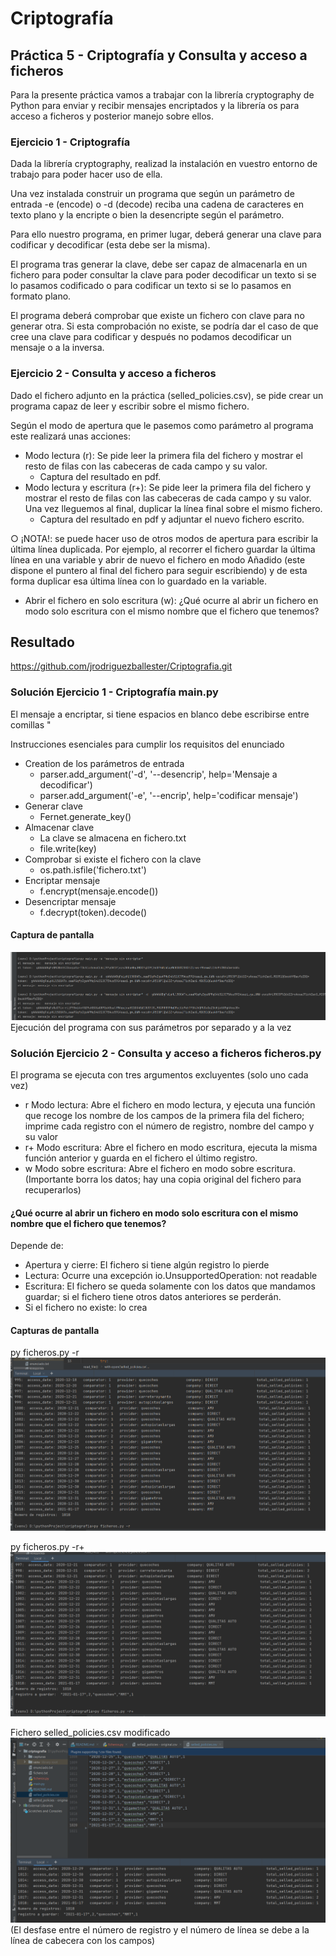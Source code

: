 # Criptografía

## Práctica 5 - Criptografía y Consulta y acceso a ficheros

Para la presente práctica vamos a trabajar con la librería cryptography de Python para
enviar y recibir mensajes encriptados y la librería os para acceso a ficheros y posterior
manejo sobre ellos.

### Ejercicio 1 - Criptografía

Dada la librería cryptography, realizad la instalación en vuestro entorno de trabajo para
poder hacer uso de ella.

Una vez instalada construir un programa que según un parámetro de entrada -e (encode) o
-d (decode) reciba una cadena de caracteres en texto plano y la encripte o bien la
desencripte según el parámetro.

Para ello nuestro programa, en primer lugar, deberá generar una clave para codificar y
decodificar (esta debe ser la misma).

El programa tras generar la clave, debe ser capaz de almacenarla en un fichero para poder
consultar la clave para poder decodificar un texto si se lo pasamos codificado o para
codificar un texto si se lo pasamos en formato plano.

El programa deberá comprobar que existe un fichero con clave para no generar otra. Si esta
comprobación no existe, se podría dar el caso de que cree una clave para codificar y
después no podamos decodificar un mensaje o a la inversa.

### Ejercicio 2 - Consulta y acceso a ficheros

Dado el fichero adjunto en la práctica (selled_policies.csv), se pide crear un programa capaz de leer y escribir
sobre el mismo fichero.

Según el modo de apertura que le pasemos como parámetro al programa este realizará
unas acciones:

- Modo lectura (r): Se pide leer la primera fila del fichero y mostrar el resto de filas con
las cabeceras de cada campo y su valor.
  - Captura del resultado en pdf.
- Modo lectura y escritura (r+): Se pide leer la primera fila del fichero y mostrar el resto
de filas con las cabeceras de cada campo y su valor. Una vez lleguemos al final,
duplicar la línea final sobre el mismo fichero.
  - Captura del resultado en pdf y adjuntar el nuevo fichero escrito.

○ ¡NOTA!: se puede hacer uso de otros modos de apertura para escribir la
última línea duplicada. Por ejemplo, al recorrer el fichero guardar la última
línea en una variable y abrir de nuevo el fichero en modo Añadido (este
dispone el puntero al final del fichero para seguir escribiendo) y de esta forma
duplicar esa última línea con lo guardado en la variable.

- Abrir el fichero en solo escritura (w): ¿Qué ocurre al abrir un fichero en modo solo
escritura con el mismo nombre que el fichero que tenemos?

## Resultado

<https://github.com/jrodriguezballester/Criptografia.git>

### Solución Ejercicio 1 - Criptografía main.py

El mensaje a encriptar, si tiene espacios en blanco debe escribirse entre comillas "

Instrucciones esenciales para cumplir los requisitos del enunciado

- Creation de los parámetros de entrada
  - parser.add_argument('-d', '--desencrip', help='Mensaje a decodificar')
  - parser.add_argument('-e', '--encrip', help='codificar mensaje')
- Generar clave
  - Fernet.generate_key()
- Almacenar clave
  - La clave se almacena en fichero.txt
  - file.write(key)
- Comprobar si existe el fichero con la clave
  - os.path.isfile('fichero.txt')
- Encriptar mensaje
  - f.encrypt(mensaje.encode())
- Desencriptar mensaje
  - f.decrypt(token).decode()

#### Captura de pantalla

![ejecución del programa](capturas/cap1.png)
Ejecución del programa con sus parámetros por separado y a la vez

### Solución Ejercicio 2 - Consulta y acceso a ficheros ficheros.py

El programa se ejecuta con tres argumentos excluyentes (solo uno cada vez)

- r Modo lectura: Abre el fichero en modo lectura, y ejecuta una función que recoge los nombre de los campos de la primera fila del fichero;
  imprime cada registro con el número de registro, nombre del campo y su valor
- r+ Modo escritura: Abre el fichero en modo escritura, ejecuta la misma función anterior y guarda en el fichero el último registro.
- w Modo sobre escritura: Abre el fichero en modo sobre escritura. (Importante borra los datos; hay una copia original del fichero para recuperarlos)

#### ¿Qué ocurre al abrir un fichero en modo solo escritura con el mismo nombre que el fichero que tenemos?

Depende de:

- Apertura y cierre: El fichero si tiene algún registro lo pierde
- Lectura: Ocurre una excepción io.UnsupportedOperation: not readable
- Escritura: El fichero se queda solamente con los datos que mandamos guardar; si el fichero tiene otros datos anteriores se perderán.
- Si el fichero no existe: lo crea

#### Capturas de pantalla

py ficheros.py -r
![Modo Lectura](capturas/cap2.png)

py ficheros.py -r+
![Modo Escritura](capturas/cap3.png)

Fichero selled_policies.csv modificado
![Añadido un registro](capturas/cap4.png)
(El desfase entre el número de registro y el número de línea se debe a la línea de cabecera con los campos)
